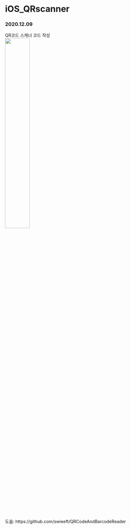 # iOS_QRscanner
<h3>2020.12.09</h3>
QR코드 스캐너 코드 작성
<br>
<img src="https://user-images.githubusercontent.com/56987664/101584717-a7e3fb80-3a21-11eb-918c-464fd1bdab92.png" width="40%">
<br><br>
도움: https://github.com/swieeft/QRCodeAndBarcodeReader
